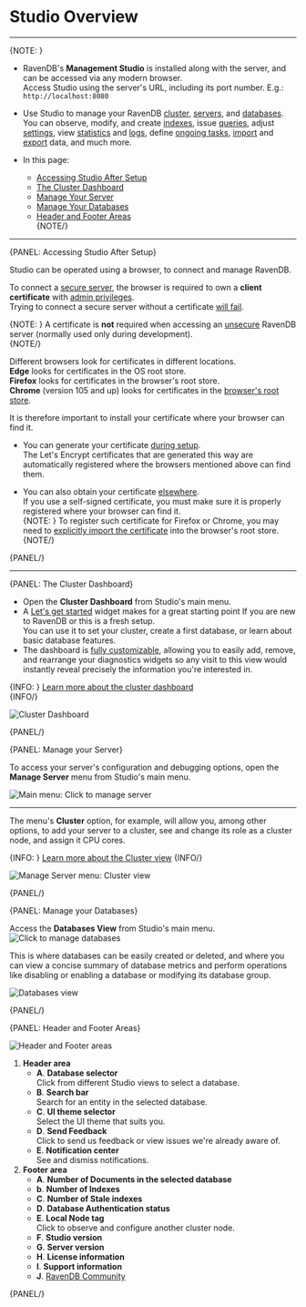 ﻿# Studio Overview
---

{NOTE: }

* RavenDB's **Management Studio** is installed along with the server, and can 
  be accessed via any modern browser.  
  Access Studio using the server's URL, including its port number. E.g.: `http://localhost:8080` 

* Use Studio to manage your RavenDB 
  [cluster](../studio/cluster/cluster-dashboard/cluster-dashboard-overview), 
  [servers](../studio/server/manage-server), 
  and [databases](../studio/database/databases-list-view). 
  You can observe, modify, and create [indexes](../studio/database/indexes/indexes-overview), 
  issue [queries](../studio/database/queries/query-view), 
  adjust [settings](../studio/database/settings/database-settings), 
  view [statistics](../studio/database/stats/ongoing-tasks-stats/overview) 
  and [logs](../studio/server/debug/admin-logs), 
  define [ongoing tasks](../studio/database/tasks/ongoing-tasks/general-info), 
  [import](../studio/database/tasks/import-data/import-data-file) 
  and [export](../studio/database/tasks/export-database) data, 
  and much more.

* In this page:  
   * [Accessing Studio After Setup](../studio/overview#accessing-studio-after-setup)  
   * [The Cluster Dashboard](../studio/overview#the-cluster-dashboard)  
   * [Manage Your Server](../studio/overview#manage-your-server)  
   * [Manage Your Databases](../studio/overview#manage-your-databases)  
   * [Header and Footer Areas](../studio/overview#header-and-footer-areas)  
{NOTE/}

---
{PANEL: Accessing Studio After Setup}

Studio can be operated using a browser, to connect and manage RavenDB.  

To connect a [secure server](../start/installation/setup-wizard#select-setup-mode), the browser is required to own a **client certificate** with 
[admin privileges](../server/security/authentication/client-certificate-usage).  
Trying to connect a secure server without a certificate 
[will fail](../server/security/common-errors-and-faq#authentication-error-occurred-using-edge).  

{NOTE: }
A certificate is **not** required when accessing an [unsecure](../start/installation/setup-wizard#unsecure-setup) 
RavenDB server (normally used only during development).  
{NOTE/}

Different browsers look for certificates in different locations.  
**Edge** looks for certificates in the OS root store.  
**Firefox** looks for certificates in the browser's root store.  
**Chrome** (version 105 and up) looks for certificates in the [browser's root store](https://blog.chromium.org/2022/09/announcing-launch-of-chrome-root-program.html).  

It is therefore important to install your certificate where your browser can find it.  

* You can generate your certificate [during setup](../start/installation/setup-wizard#secure-setup-with-a-free-let).  
  The Let's Encrypt certificates that are generated this way are automatically registered 
  where the browsers mentioned above can find them.  

* You can also obtain your certificate [elsewhere](../start/installation/setup-wizard#secure-setup-with-your-own-certificate).  
  If you use a self-signed certificate, you must make sure it is properly registered 
  where your browser can find it.  
  {NOTE: }
  To register such certificate for Firefox or Chrome, you may need to 
  [explicitly import the certificate](../server/security/common-errors-and-faq#authentication-error-occurred-using-chrome) 
  into the browser's root store.  
  {NOTE/}

{PANEL/}

---

{PANEL: The Cluster Dashboard}

* Open the **Cluster Dashboard** from Studio's main menu.  
* A [Let's get started](../studio/cluster/cluster-dashboard/cluster-dashboard-widgets#let) 
  widget makes for a great starting point If you are new to RavenDB or this is a fresh setup.  
  You can use it to set your cluster, create a first database, or learn about basic database features.  
* The dashboard is [fully customizable](../studio/cluster/cluster-dashboard/cluster-dashboard-customize), 
  allowing you to easily add, remove, and rearrange your diagnostics widgets so any visit 
  to this view would instantly reveal precisely the information you're interested in.  

{INFO: }
[Learn more about the cluster dashboard](../studio/cluster/cluster-dashboard/cluster-dashboard-overview)  
{INFO/}

![Cluster Dashboard](images/overview_cluster-dashboard.png "Cluster Dashboard")

{PANEL/}

{PANEL: Manage your Server}

To access your server's configuration and debugging options, open the **Manage Server** 
menu from Studio's main menu.  

![Main menu: Click to manage server](images/overview_click-to-manage-server.png "Main menu: Click to manage server")

---

The menu's **Cluster** option, for example, will allow you, among other options, 
to add your server to a cluster, see and change its role as a cluster node, and 
assign it CPU cores.  

{INFO: }
[Learn more about the Cluster view](../studio/cluster/cluster-view)
{INFO/}

![Manage Server menu: Cluster view](images/overview_manage-server_cluster-view.png "Manage Server menu: Cluster view")

{PANEL/}

{PANEL: Manage your Databases}

Access the **Databases View** from Studio's main menu.  
![Click to manage databases](images/overview_click-to-manage-databases.png "Click to manage databases")

This is where databases can be easily created or deleted, and where you can 
view a concise summary of database metrics and perform operations like disabling 
or enabling a database or modifying its database group.  

![Databases view](images/overview_databases-view.png "Databases view")

{PANEL/}

{PANEL: Header and Footer Areas}

![Header and Footer areas](images/overview_header-and-footer.png "Header and Footer areas")

1. **Header area**
    * **A**. **Database selector**  
      Click from different Studio views to select a database.  
    * **B**. **Search bar**  
      Search for an entity in the selected database.  
    * **C**. **UI theme selector**  
      Select the UI theme that suits you.  
    * **D**. **Send Feedback**  
      Click to send us feedback or view issues we're already aware of. 
    * **E**. **Notification center**  
      See and dismiss notifications.  
2. **Footer area**
    * **A**. **Number of Documents in the selected database**
    * **b**. **Number of Indexes**
    * **C**. **Number of Stale indexes**
    * **D**. **Database Authentication status**
    * **E**. **Local Node tag**  
      Click to observe and configure another cluster node.  
    * **F**. **Studio version**
    * **G**. **Server version**
    * **H**. **License information**
    * **I**. **Support information**
    * **J**. [RavenDB Community](https://ravendb.net/community)

{PANEL/}
